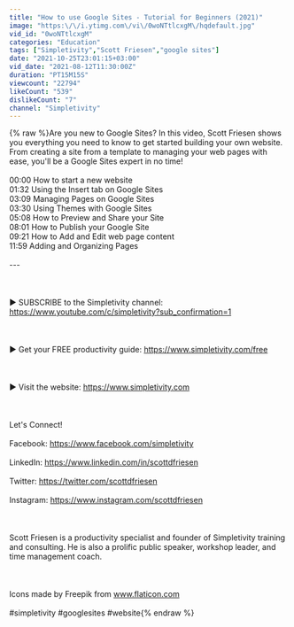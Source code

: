 ```yaml
---
title: "How to use Google Sites - Tutorial for Beginners (2021)"
image: "https:\/\/i.ytimg.com\/vi\/0woNTtlcxgM\/hqdefault.jpg"
vid_id: "0woNTtlcxgM"
categories: "Education"
tags: ["Simpletivity","Scott Friesen","google sites"]
date: "2021-10-25T23:01:15+03:00"
vid_date: "2021-08-12T11:30:00Z"
duration: "PT15M15S"
viewcount: "22794"
likeCount: "539"
dislikeCount: "7"
channel: "Simpletivity"
---
```

{% raw %}Are you new to Google Sites? In this video, Scott Friesen shows you everything you need to know to get started building your own website. From creating a site from a template to managing your web pages with ease, you'll be a Google Sites expert in no time!<br /><br />00:00 How to start a new website<br />01:32 Using the Insert tab on Google Sites<br />03:09 Managing Pages on Google Sites<br />03:30 Using Themes with Google Sites<br />05:08 How to Preview and Share your Site<br />08:01 How to Publish your Google Site<br />09:21 How to Add and Edit web page content<br />11:59 Adding and Organizing Pages<br /><br />---<br /><br /><br /><br />► SUBSCRIBE to the Simpletivity channel: <a rel="nofollow" target="blank" href="https://www.youtube.com/c/simpletivity?sub_confirmation=1">https://www.youtube.com/c/simpletivity?sub_confirmation=1</a><br /><br /><br /><br />► Get your FREE productivity guide: <a rel="nofollow" target="blank" href="https://www.simpletivity.com/free">https://www.simpletivity.com/free</a><br /><br /><br /><br />► Visit the website: <a rel="nofollow" target="blank" href="https://www.simpletivity.com">https://www.simpletivity.com</a>  <br /><br /><br /><br />Let's Connect!<br /><br />Facebook: <a rel="nofollow" target="blank" href="https://www.facebook.com/simpletivity">https://www.facebook.com/simpletivity</a> <br /><br />LinkedIn: <a rel="nofollow" target="blank" href="https://www.linkedin.com/in/scottdfriesen">https://www.linkedin.com/in/scottdfriesen</a><br /><br />Twitter: <a rel="nofollow" target="blank" href="https://twitter.com/scottdfriesen">https://twitter.com/scottdfriesen</a><br /><br />Instagram: <a rel="nofollow" target="blank" href="https://www.instagram.com/scottdfriesen">https://www.instagram.com/scottdfriesen</a><br /><br /><br /><br />Scott Friesen is a productivity specialist and founder of Simpletivity training and consulting. He is also a prolific public speaker, workshop leader, and time management coach.<br /><br /><br /><br />​​Icons made by Freepik from www.flaticon.com<br /><br />#simpletivity #googlesites #website{% endraw %}
